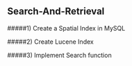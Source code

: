 ## Search-And-Retrieval

#####1) Create a Spatial Index in MySQL

#####2) Create Lucene Index

#####3) Implement Search function


